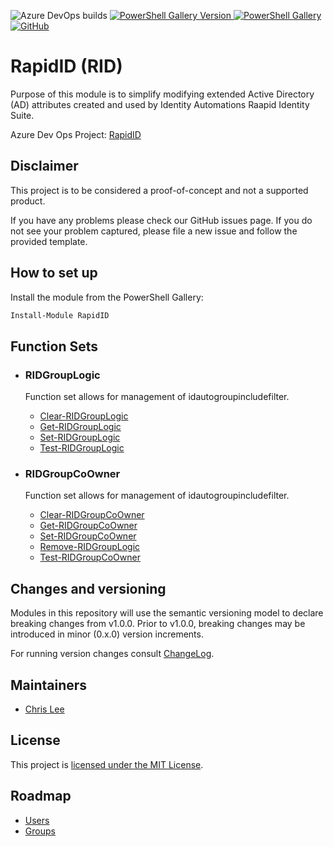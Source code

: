 ![Azure DevOps builds](https://img.shields.io/azure-devops/build/chrislee1107/f9bd49a9-1752-4ff3-b843-1f84a120111c/1?label=Azure%20Pipelines&style=plastic)    [![PowerShell Gallery Version](https://img.shields.io/powershellgallery/v/RapidID?color=blue&label=PowerShell%20Gallery&logo=RapidID&style=plastic) ](https://www.powershellgallery.com/packages/RapidID)  [![PowerShell Gallery](https://img.shields.io/powershellgallery/dt/rapidid?color=Green&label=Downloads&logo=RapidID&style=plastic)](https://www.powershellgallery.com/packages/RapidID)    [![GitHub](https://img.shields.io/github/license/clee1107/rapidid?label=License&logo=RapidID&style=plastic)](https://github.com/clee1107/RapidID)

# RapidID (RID)

Purpose of this module is to simplify modifying extended Active Directory (AD) attributes created and used by Identity Automations Raapid Identity Suite.

Azure Dev Ops Project: [RapidID](https://dev.azure.com/chrislee1107/RapidID)

## Disclaimer
This project is to be considered a proof-of-concept and not a supported product.

If you have any problems please check our GitHub issues page. If you do not see your problem captured, please file a new issue and follow the provided template.

## How to set up
Install the module from the PowerShell Gallery:

```powershell
Install-Module RapidID
```

## Function Sets
- ### RIDGroupLogic
    Function set allows for management of idautogroupincludefilter.
    - [Clear-RIDGroupLogic](docs/Clear-RIDGroupLogic.md)
    - [Get-RIDGroupLogic](docs/Get-RIDGroupLogic.md)
    - [Set-RIDGroupLogic](docs/Set-RIDGroupLogic.md)
    - [Test-RIDGroupLogic](docs/Test-RIDGroupLogic.md)

- ### RIDGroupCoOwner
    Function set allows for management of idautogroupincludefilter.
    - [Clear-RIDGroupCoOwner](docs/Clear-RIDGroupCoOwner.md)
    - [Get-RIDGroupCoOwner](docs/Get-RIDGroupCoOwner.md)
    - [Set-RIDGroupCoOwner](docs/Set-RIDGroupCoOwner.md)
    - [Remove-RIDGroupLogic](docs/Remove-RIDGroupLogic.md)
    - [Test-RIDGroupCoOwner](docs/Test-RIDGroupCoOwner.md)

## Changes and versioning

Modules in this repository will use the semantic versioning model to declare breaking changes from v1.0.0. Prior to v1.0.0, breaking changes may be introduced in minor (0.x.0) version increments.

For running version changes consult [ChangeLog](docs/changelog.md).

## Maintainers

 - [Chris Lee](https://github.com/clee1107)

## License

This project is [licensed under the MIT License](LICENSE).

## Roadmap

- [Users](ROADMAPUsers.md)
- [Groups](ROADMAPGroups.md)
